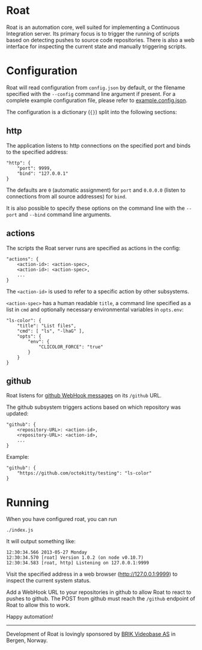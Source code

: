 Roat
====
Roat is an automation core, well suited for implementing a Continuous
Integration server. Its primary focus is to trigger the running of scripts
based on detecting pushes to source code repositories. There is also a web
interface for inspecting the current state and manually triggering scripts.

Configuration
=============
Roat will read configuration from `config.json` by default, or the filename
specified with the `--config` command line argument if present. For a complete
example configuration file, please refer to
[example.config.json](example.config.json).

The configuration is a dictionary (`{}`) split into the following sections:

http
----
The application listens to http connections on the specified port and binds to
the specified address:

    "http": {
        "port": 9999,
        "bind": "127.0.0.1"
    }

The defaults are `0` (automatic assignment) for `port` and `0.0.0.0` (listen
to connections from all source addresses) for `bind`.

It is also possible to specify these options on the command line with the
`--port` and `--bind` command line arguments.

actions
-------
The scripts the Roat server runs are specified as actions in the config:

    "actions": {
        <action-id>: <action-spec>,
        <action-id>: <action-spec>,
        ...
    }

The `<action-id>` is used to refer to a specific action by other subsystems.

`<action-spec>` has a human readable `title`, a command line specified as a
list in `cmd` and optionally necessary environmental variables in `opts.env`:

    "ls-color": {
        "title": "List files",
        "cmd": [ "ls", "-lhaG" ],
        "opts": {
            "env": {
                "CLICOLOR_FORCE": "true"
            }
        }
    }

github
------
Roat listens for [github WebHook messages][1] on its `/github` URL.

[1]: https://help.github.com/articles/post-receive-hooks

The github subsystem triggers actions based on which repository was updated:

    "github": {
        <repository-URL>: <action-id>,
        <repository-URL>: <action-id>,
        ...
    }

Example:

    "github": {
        "https://github.com/octokitty/testing": "ls-color"
    }

Running
=======
When you have configured roat, you can run

    ./index.js

It will output something like:

    12:30:34.566 2013-05-27 Monday
    12:30:34.570 [roat] Version 1.0.2 (on node v0.10.7)
    12:30:34.583 [roat, http] Listening on 127.0.0.1:9999

Visit the specified address in a web browser (http://127.0.0.1:9999) to
inspect the current system status.

Add a WebHook URL to your repositories in github to allow Roat to react to
pushes to github. The POST from github must reach the `/github` endpoint of
Roat to allow this to work.

Happy automation!

----

Development of Roat is lovingly sponsored by 
[BRIK Videobase AS](http://www.github.com/brikteknologier) in Bergen, Norway.
